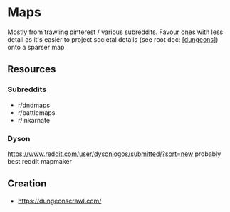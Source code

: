 # Maps
Mostly from trawling pinterest / various subreddits.
Favour ones with less detail as it's easier to project societal details (see root doc: [[dungeons]]) onto a sparser map

## Resources
### Subreddits
- r/dndmaps
- r/battlemaps
- r/inkarnate

### Dyson
https://www.reddit.com/user/dysonlogos/submitted/?sort=new
probably best reddit mapmaker

## Creation
- https://dungeonscrawl.com/

[//begin]: # "Autogenerated link references for markdown compatibility"
[dungeons]: dungeons "Dungeons"
[//end]: # "Autogenerated link references"
